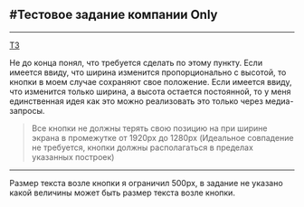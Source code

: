 ## #**Тестовое задание компании Only**

---

[ТЗ](https://docs.google.com/document/d/1nf64v_01zJCaM1AxAnvmIK6zlNWlVPorljkmRmwGo78/edit)

Не до конца понял, что требуется сделать по этому пункту. Если имеется ввиду, что ширина изменится пропорционально с высотой, то кнопки в моем случае сохраняют свое положение. Если имеется ввиду, что изменится только ширина, а высота остается постоянной, то у меня единственная идея как это можно реализовать это только через медиа-запросы.

> Все кнопки не должны терять свою позицию на при ширине экрана в промежутке от 1920px до 1280px (Идеальное совпадение не требуется, кнопки должны располагаться в пределах указанных построек)

---

Размер текста возле кнопки я ограничил 500px, в задание не указано какой величины может быть размер текста возле кнопки.
